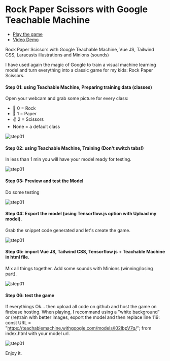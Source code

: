 # Rock Paper Scissors with Google Teachable Machine

- [Play the game](https://silviueftimiedev.web.app)
- [Video Demo](https://www.youtube.com/watch?v=6poEnjJL0jI)

Rock Paper Scissors with Google Teachable Machine, Vue JS, Tailwind CSS, Laracasts illustrations and Minions (sounds)

I have used again the magic of Google to train a visual machine learning model and turn everything into a classic game for my kids: Rock Paper Scissors.

#### Step 01: using Teachable Machine, Preparing training data (classes)
Open your webcam and grab some picture for every class:
- 👊 0 = Rock 
- 🤚 1 = Paper 
- ✌️ 2 = Scissors
- None = a default class

![step01](https://github.com/seftimie/Rock-Paper-Scissors-with-Google-Teachable-Machine/raw/main/screens/1.jpg)

#### Step 02: using Teachable Machine, Training (Don't switch tabs!)
In less than 1 min you will have your model ready for testing.

![step01](https://github.com/seftimie/Rock-Paper-Scissors-with-Google-Teachable-Machine/raw/main/screens/2.jpg)

#### Step 03: Preview and test the Model
Do some testing

![step01](https://github.com/seftimie/Rock-Paper-Scissors-with-Google-Teachable-Machine/raw/main/screens/3.jpg)

#### Step 04: Export the model (using Tensorflow.js option with Upload my model).
Grab the snippet code generated and let's create the game.

![step01](https://github.com/seftimie/Rock-Paper-Scissors-with-Google-Teachable-Machine/raw/main/screens/4.jpg)

#### Step 05: import Vue JS, Tailwind CSS, Tensorflow js + Teachable Machine in html file.
Mix all things together. Add some sounds with Minions (winning/losing part).

![step01](https://github.com/seftimie/Rock-Paper-Scissors-with-Google-Teachable-Machine/raw/main/screens/5.jpg)

#### Step 06: test the game
If everythings Ok... then upload all code on github and host the game on firebase hosting. 
When playing, I recommand using a "white background" or (re)train with better images, export the model and then replace line 119: const URL = "https://teachablemachine.withgoogle.com/models/l02IbpV7q/"; from index.html with your model url.

![step01](https://github.com/seftimie/Rock-Paper-Scissors-with-Google-Teachable-Machine/raw/main/screens/6.jpg)

Enjoy it.


